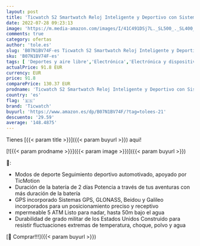 ```yaml
---
layout: post
title: 'Ticwatch S2 Smartwatch Reloj Inteligente y Deportivo con Sistema Operativo Wear OS by Google 1.39" AMOLED GPS Integrado  Batería 415 mAh 5ATM Impermeable Duradero  Compatible con iPhone y Android'
date: 2022-07-28 09:23:13
image: 'https://m.media-amazon.com/images/I/41C491DSj7L._SL500_._SL400_.jpg'
comments: true
category: ofertas
author: 'tole.es'
slug: 'B07N1BV74F-es Ticwatch S2 Smartwatch Reloj Inteligente y Deportivo con...'
sku: 'B07N1BV74F-es'
tags: [ 'Deportes y aire libre','Electrónica','Electrónica y dispositivos para el deporte','Monitores de actividad','Smartwatches','Tecnología para vestir','android','ticwatch','🇪🇸', ]
actualPrice: 91.8 EUR
currency: EUR
price: 91.8
comparePrice: 130.37 EUR
prodname: 'Ticwatch S2 Smartwatch Reloj Inteligente y Deportivo con Sistema Operativo Wear OS by Google 1.39" AMOLED GPS Integrado  Batería 415 mAh 5ATM Impermeable Duradero  Compatible con iPhone y Android'
country: 'es'
flag: '🇪🇸'
brand: 'Ticwatch'
buyurl: 'https://www.amazon.es/dp/B07N1BV74F/?tag=tolees-21'
descuento: '29.59'
average: '148.4875'
---
```


Tienes [{{< param title >}}]({{< param buyurl >}}) aqui!

[![{{< param prodname >}}]({{< param image >}})]({{< param buyurl >}})

🔎:

- Modos de deporte Seguimiento deportivo automotivado, apoyado por TicMotion
- Duración de la batería de 2 días Potencia a través de tus aventuras con más duración de la batería
- GPS incorporado Sistemas GPS, GLONASS, Beidou y Galileo incorporados para un posicionamiento preciso y receptivo
- mpermeable 5 ATM Listo para nadar, hasta 50m bajo el agua
- Durabilidad de grado militar de los Estados Unidos Construido para resistir fluctuaciones extremas de temperatura, choque, polvo y agua

[🛒 Comprar!!!]({{< param buyurl >}})
